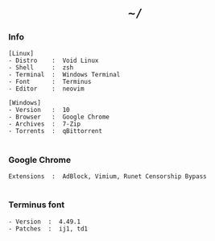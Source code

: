 <h1 align="center"><code>~/</code></h1>

### Info

```
[Linux]
- Distro    :  Void Linux
- Shell     :  zsh
- Terminal  :  Windows Terminal
- Font      :  Terminus
- Editor    :  neovim

[Windows]
- Version   :  10
- Browser   :  Google Chrome
- Archives  :  7-Zip
- Torrents  :  qBittorrent
```

<h1/>

### Google Chrome

```
Extensions  :  AdBlock, Vimium, Runet Censorship Bypass
```

<h1/>

### Terminus font

```
- Version  :  4.49.1
- Patches  :  ij1, td1
```
